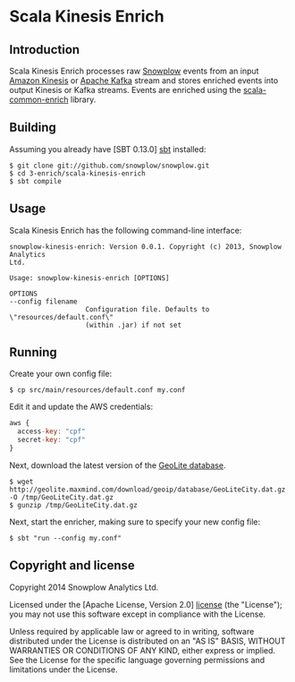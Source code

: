# Scala Kinesis Enrich

## Introduction

Scala Kinesis Enrich processes raw [Snowplow][snowplow] events from an input
[Amazon Kinesis][kinesis] or [Apache Kafka][kafka] stream and stores enriched events
into output Kinesis or Kafka streams.
Events are enriched using the [scala-common-enrich][common-enrich] library.

## Building

Assuming you already have [SBT 0.13.0] [sbt] installed:

    $ git clone git://github.com/snowplow/snowplow.git
    $ cd 3-enrich/scala-kinesis-enrich
    $ sbt compile
    
## Usage

Scala Kinesis Enrich has the following command-line interface:

```
snowplow-kinesis-enrich: Version 0.0.1. Copyright (c) 2013, Snowplow Analytics
Ltd.

Usage: snowplow-kinesis-enrich [OPTIONS]

OPTIONS
--config filename
                   Configuration file. Defaults to \"resources/default.conf\"
                   (within .jar) if not set
```

## Running

Create your own config file:

    $ cp src/main/resources/default.conf my.conf

Edit it and update the AWS credentials:

```js
aws {
  access-key: "cpf"
  secret-key: "cpf"
}
```

Next, download the latest version of the [GeoLite database][geolite].

```
$ wget http://geolite.maxmind.com/download/geoip/database/GeoLiteCity.dat.gz -O /tmp/GeoLiteCity.dat.gz
$ gunzip /tmp/GeoLiteCity.dat.gz
```

Next, start the enricher, making sure to specify your new config file:

    $ sbt "run --config my.conf"

## Copyright and license

Copyright 2014 Snowplow Analytics Ltd.

Licensed under the [Apache License, Version 2.0] [license] (the "License");
you may not use this software except in compliance with the License.

Unless required by applicable law or agreed to in writing, software
distributed under the License is distributed on an "AS IS" BASIS,
WITHOUT WARRANTIES OR CONDITIONS OF ANY KIND, either express or implied.
See the License for the specific language governing permissions and
limitations under the License.

[kinesis]: http://aws.amazon.com/kinesis/
[kafka]: http://kafka.apache.org/
[snowplow]: http://snowplowanalytics.com
[common-enrich]: https://github.com/snowplow/snowplow/tree/master/3-enrich/scala-common-enrich
[sbt]: http://typesafe.artifactoryonline.com/typesafe/ivy-releases/org.scala-sbt/sbt-launch/0.13.0/sbt-launch.jar

[geolite]: http://dev.maxmind.com/geoip/legacy/geolite/

[license]: http://www.apache.org/licenses/LICENSE-2.0
